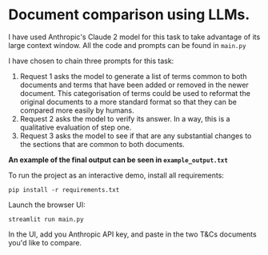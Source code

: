 # Document comparison using LLMs.

I have used Anthropic's Claude 2 model for this task to take advantage of its large context window. All the code and prompts can be found in `main.py`

I have chosen to chain three prompts for this task:

1. Request 1 asks the model to generate a list of terms common to both documents and terms that have been added or removed in the newer document. This categorisation of terms could be used to reformat the original documents to a more standard format so that they can be compared more easily by humans.
2. Request 2 asks the model to verify its answer. In a way, this is a qualitative evaluation of step one.
3. Request 3 asks the model to see if that are any substantial changes to the sections that are common to both documents.

**An example of the final output can be seen in `example_output.txt`**

To run the project as an interactive demo, install all requirements:

```
pip install -r requirements.txt
```

Launch the browser UI:
```
streamlit run main.py
```

In the UI, add you Anthropic API key, and paste in the two T&Cs documents you'd like to compare.
